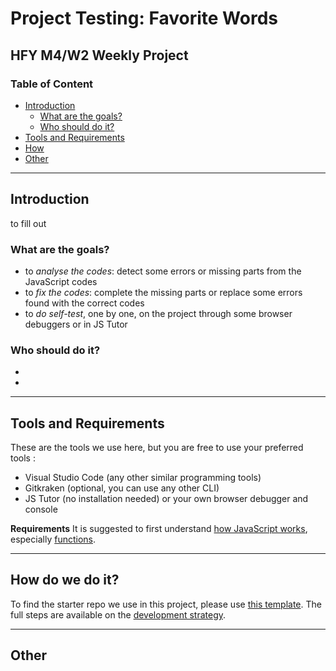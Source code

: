 # Project Testing: Favorite Words
## HFY M4/W2 Weekly Project

### Table of Content
* [Introduction](#introduction)
  * [What are the goals?](#what-are-the-goals?)
  * [Who should do it?](#who-should-do-it?)
* [Tools and Requirements](#tools-and-requirements)
* [How](#how)
* [Other](#other)

---

## Introduction
to fill out
  
 

### What are the goals?
* to _analyse the codes_: detect some errors or missing parts from the JavaScript codes
* to _fix the codes_: complete the missing parts or replace some errors found with the correct codes
* to _do self-test_, one by one, on the project through some browser debuggers or in JS Tutor 

### Who should do it?
* 
* 

---

## Tools and Requirements
These are the tools we use here, but you are free to use your preferred tools :
* Visual Studio Code (any other similar programming tools)
* Gitkraken (optional, you can use any other CLI)
* JS Tutor (no installation needed) or your own browser debugger and console

**Requirements** It is suggested to first understand [how JavaScript works](https://javascript.info/first-steps), especially [functions](https://javascript.info/function-basics).

---

## How do we do it?
To find the starter repo we use in this project, please use [this template](https://github.com/HackYourFutureBelgium/debugging-project-week-1). The full steps are available on the [development strategy](development-strategy.md).

---

## Other
